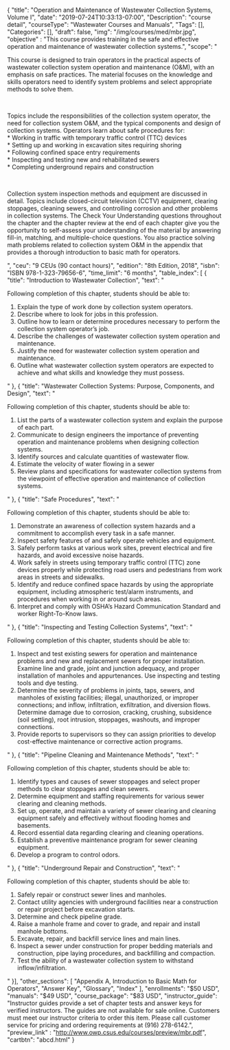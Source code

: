 {
	"title": "Operation and Maintenance of Wastewater Collection Systems, Volume I",
	"date": "2019-07-24T10:33:13-07:00",
	"Description": "course detail",
	"courseType": "Wastewater Courses and Manuals",
	"Tags": [],
	"Categories": [],
	"draft": false,
	"img": "/img/courses/med/mbr.jpg",
	"objective" : "This course provides training in the safe and effective operation and maintenance of wastewater collection systems.",
	"scope": "<p>This course is designed to train operators in the practical aspects of wastewater collection system operation and maintenance (O&M), with an emphasis on safe practices. The material focuses on the knowledge and skills operators need to identify system problems and select appropriate methods to solve them.</p><br><p>Topics include the responsibilities of the collection system operator, the need for collection system O&M, and the typical components and design of collection systems. Operators learn about safe procedures for:<br>* Working in traffic with temporary traffic control (TTC) devices<br>* Setting up and working in excavation sites requiring shoring<br>* Following confined space entry requirements<br>* Inspecting and testing new and rehabilitated sewers<br>* Completing underground repairs and construction</p><br><p>Collection system inspection methods and equipment are discussed in detail. Topics include closed-circuit television (CCTV) equipment, clearing stoppages, cleaning sewers, and controlling corrosion and other problems in collection systems. The Check Your Understanding questions throughout the chapter and the chapter review at the end of each chapter give you the opportunity to self-assess your understanding of the material by answering fill-in, matching, and multiple-choice questions. You also practice solving math problems related to collection system O&M in the appendix that provides a thorough introduction to basic math for operators.</p>",
	"ceu": "9 CEUs (90 contact hours)",
	"edition": "8th Edition, 2018",
	"isbn": "ISBN 978-1-323-79656-6",
	"time_limit": "6 months",
	"table_index": [
	{
		"title": "Introduction to Wastewater Collection",
		"text": "<p>Following completion of this chapter, students should be able to: <ol><li>Explain the type of work done by collection system operators.</li><li>Describe where to look for jobs in this profession.</li><li>Outline how to learn or determine procedures necessary to perform the collection system operator’s job.</li><li>Describe the challenges of wastewater collection system operation and maintenance.</li><li>Justify the need for wastewater collection system operation and maintenance.</li><li>Outline what wastewater collection system operators are expected to achieve and what skills and knowledge they must possess.</li></ol></p>"
	},
	{
		"title": "Wastewater Collection Systems: Purpose, Components, and Design",
		"text": "<p>Following completion of this chapter, students should be able to: <ol><li>List the parts of a wastewater collection system and explain the purpose of each part.</li><li>Communicate to design engineers the importance of preventing operation and maintenance problems when designing collection systems.</li><li>Identify sources and calculate quantities of wastewater flow.</li><li>Estimate the velocity of water flowing in a sewer</li><li>Review plans and specifications for wastewater collection systems from the viewpoint of effective operation and maintenance of collection systems.</li></ol></p>"
	},
	{
		"title": "Safe Procedures",
		"text": "<p>Following completion of this chapter, students should be able to: <ol><li>Demonstrate an awareness of collection system hazards and a commitment to accomplish every task in a safe manner.</li><li>Inspect safety features of and safely operate vehicles and equipment.</li><li>Safely perform tasks at various work sites, prevent electrical and fire hazards, and avoid excessive noise hazards.</li><li>Work safely in streets using temporary traffic control (TTC) zone devices properly while protecting road users and pedestrians from work areas in streets and sidewalks.</li><li>Identify and reduce confined space hazards by using the appropriate equipment, including atmospheric test/alarm instruments, and procedures when working in or around such areas.</li><li>Interpret and comply with OSHA’s Hazard Communication Standard and worker Right-To-Know laws.</li></ol></p>"
	},
	{
		"title": "Inspecting and Testing Collection Systems",
		"text": "<p>Following completion of this chapter, students should be able to: <ol><li>Inspect and test existing sewers for operation and maintenance problems and new and replacement sewers for proper installation. Examine line and grade, joint and junction adequacy, and proper installation of manholes and appurtenances. Use inspecting and testing tools and dye testing.</li><li>Determine the severity of problems in joints, taps, sewers, and manholes of existing facilities; illegal, unauthorized, or improper connections; and inflow, infiltration, exfiltration, and diversion flows. Determine damage due to corrosion, cracking, crushing, subsidence (soil settling), root intrusion, stoppages, washouts, and improper connections.</li><li>Provide reports to supervisors so they can assign priorities to develop cost-effective maintenance or corrective action programs.</li></ol></p>"
	},
	{
		"title": "Pipeline Cleaning and Maintenance Methods",
		"text": "<p>Following completion of this chapter, students should be able to: <ol><li>Identify types and causes of sewer stoppages and select proper methods to clear stoppages and clean sewers.</li><li>Determine equipment and staffing requirements for various sewer clearing and cleaning methods.</li><li>Set up, operate, and maintain a variety of sewer clearing and cleaning equipment safely and effectively without flooding homes and basements.</li><li>Record essential data regarding clearing and cleaning operations.</li><li>Establish a preventive maintenance program for sewer cleaning equipment.</li><li>Develop a program to control odors.</li></ol></p>"
	},
	{
		"title": "Underground Repair and Construction",
		"text": "<p>Following completion of this chapter, students should be able to: <ol><li>Safely repair or construct sewer lines and manholes.</li><li>Contact utility agencies with underground facilities near a construction or repair project before excavation starts.</li><li>Determine and check pipeline grade.</li><li>Raise a manhole frame and cover to grade, and repair and install manhole bottoms.</li><li>Excavate, repair, and backfill service lines and main lines.</li><li>Inspect a sewer under construction for proper bedding materials and construction, pipe laying procedures, and backfilling and compaction.</li><li>Test the ability of a wastewater collection system to withstand inflow/infiltration.</li></ol></p>"
	}],
	"other_sections": [
		"Appendix A, Introduction to Basic Math for Operators", 
		"Answer Key",
		"Glossary",
		"Index"
	],
	"enrollments": "$50 USD",
	"manuals": "$49 USD",
	"course_package": "$83 USD",
	"instructor_guide": "Instructor guides provide a set of chapter tests and answer keys for verified instructors. The guides are not available for sale online. Customers must meet our instructor criteria to order this item. Please call customer service for pricing and ordering requirements at (916) 278-6142.",
	"preview_link" : "http://www.owp.csus.edu/courses/preview/mbr.pdf",
	"cartbtn": "abcd.html"
}